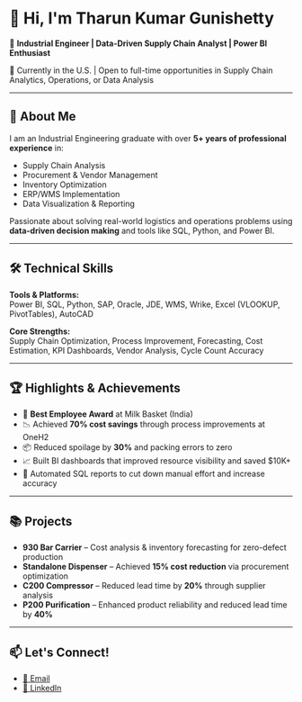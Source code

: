 # 👋 Hi, I'm Tharun Kumar Gunishetty

🎯 **Industrial Engineer | Data-Driven Supply Chain Analyst | Power BI Enthusiast**

📍 Currently in the U.S. | Open to full-time opportunities in Supply Chain Analytics, Operations, or Data Analysis

---

## 🚀 About Me

I am an Industrial Engineering graduate with over **5+ years of professional experience** in:
- Supply Chain Analysis
- Procurement & Vendor Management
- Inventory Optimization
- ERP/WMS Implementation
- Data Visualization & Reporting

Passionate about solving real-world logistics and operations problems using **data-driven decision making** and tools like SQL, Python, and Power BI.

---

## 🛠️ Technical Skills

**Tools & Platforms:**  
Power BI, SQL, Python, SAP, Oracle, JDE, WMS, Wrike, Excel (VLOOKUP, PivotTables), AutoCAD  

**Core Strengths:**  
Supply Chain Optimization, Process Improvement, Forecasting, Cost Estimation, KPI Dashboards, Vendor Analysis, Cycle Count Accuracy

---

## 🏆 Highlights & Achievements

- 🏅 **Best Employee Award** at Milk Basket (India)  
- 📉 Achieved **70% cost savings** through process improvements at OneH2  
- 📦 Reduced spoilage by **30%** and packing errors to zero  
- 📈 Built BI dashboards that improved resource visibility and saved $10K+  
- 🔄 Automated SQL reports to cut down manual effort and increase accuracy

---

## 📚 Projects

- **930 Bar Carrier** – Cost analysis & inventory forecasting for zero-defect production  
- **Standalone Dispenser** – Achieved **15% cost reduction** via procurement optimization  
- **C200 Compressor** – Reduced lead time by **20%** through supplier analysis  
- **P200 Purification** – Enhanced product reliability and reduced lead time by **40%**

---

## 📫 Let's Connect!

- [📧 Email](mailto:tharunkumargunishetty@gmail.com)
- [🔗 LinkedIn](https://www.linkedin.com/in/gunishetty-tharun-kumar-93135012b)


